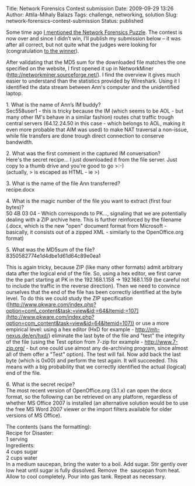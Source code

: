 Title: Network Forensics Contest submission
Date: 2009-09-29 13:26
Author: Attila-Mihaly Balazs
Tags: challenge, networking, solution
Slug: network-forensics-contest-submission
Status: published

Some time ago [I mentioned the Network Forensics
Puzzle](http://hype-free.blogspot.com/2009/08/couple-of-challenges.html).
The contest is now over and since I didn’t win, I’ll publish my
submission below – it was after all correct, but not quite what the
judges were looking for (congratulation [to the
winner](http://forensicscontest.com/)).

After validating that the MD5 sum for the downloaded file matches the
one specified on the website, I first opened it up in NetworkMiner
(<http://networkminer.sourceforge.net/>). I find the overview it gives
much easier to understand than the statistics provided by Wireshark.
Using it I identified the data stream between Ann's computer and the
unidentified laptop.

1\. What is the name of Ann’s IM buddy?  
Sec558user1 - this is tricky because the IM (which seems to be AOL - but
many other IM's behave in a similar fashion) routes chat traffic trough
central servers (64.12.24.50 in this case - which belongs to AOL, making
it even more probable that AIM was used) to make NAT traversal a
non-issue, while file transfers are done trough direct connection to
conserve bandwidth.

2\. What was the first comment in the captured IM conversation?  
Here's the secret recipe... I just downloaded it from the file server.
Just copy to a thumb drive and you're good to go \>:-)  
(actually, \> is escaped as HTML - ie \>)

3\. What is the name of the file Ann transferred?  
recipe.docx

4\. What is the magic number of the file you want to extract (first four
bytes)?  
50 4B 03 04 - Which corresponds to PK..., signaling that we are
potentially dealing with a ZIP archive here. This is further reinforced
by the filename (.docx, which is the new "open" document format from
Microsoft - basically, it consists out of a zipped XML - similarly to
the OpenOffice.org format)

5\. What was the MD5sum of the file?  
8350582774e1d4dbe1d61d64c89e0ea1

This is again tricky, because ZIP (like many other formats) admit
arbitrary data after the logical end of the file. So, using a hex
editor, we first carve the the part starting at PK in the
192.168.1.158 -\> 192.168.1.159 (be careful not to include the traffic
in the reverse direction). Then we need to convince ourselves that the
end of the file has been correctly identified at the byte level. To do
this we could study the ZIP specification
([http://www.pkware.com/index.php?option=com\_content&task;=view&id;=64&Itemid;=107](http://www.pkware.com/index.php?option=com_content&task=view&id=64&Itemid=107))
or use a more empirical level: using a hex editor (HxD for example -
<http://mh-nexus.de/en/hxd/>) eliminate the last byte of the file and
"test" the integrity of the file (using the Test option from 7-zip for
example - <http://www.7-zip.org/> - but one could use almost any
de-archiving program, since almost all of them offer a "Test" option).
The test will fail. Now add back the last byte (which is 0x00) and
perform the test again. It will succeeded. This means with a big
probability that we correctly identified the actual (logical) end of the
file.

6\. What is the secret recipe?  
The most recent version of OpenOffice.org (3.1.x) can open the docx
format, so the following can be retrieved on any platform, regardless of
whether MS Office 2007 is installed (an alternative solution would be to
use the free MS Word 2007 viewer or the import filters available for
older versions of MS Office).

The contents (sans the formatting):  
Recipe for Disaster:  
1 serving  
Ingredients:  
4 cups sugar  
2 cups water  
In a medium saucepan, bring the water to a boil. Add sugar. Stir gently
over low heat until sugar is fully dissolved. Remove  the  saucepan from
heat.  Allow to cool completely. Pour into gas tank. Repeat as
necessary.
